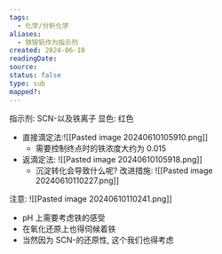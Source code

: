 ```yaml
---
tags:
  - 化学/分析化学
aliases:
  - 铁铵钒作为指示剂
created: 2024-06-10
readingDate: 
source: 
status: false
type: sub
mapped?:
---
```

指示剂: SCN-以及铁离子
显色: 红色

- 直接滴定法:![[Pasted image 20240610105910.png]]
	- 需要控制终点时的铁浓度大约为 0.015
- 返滴定法: ![[Pasted image 20240610105918.png]]
	- 沉淀转化会导致什么呢?
改进措施:
![[Pasted image 20240610110227.png]]

注意: ![[Pasted image 20240610110241.png]]
- pH 上需要考虑铁的感受
- 在氧化还原上也得伺候着铁
- 当然因为 SCN-的还原性, 这个我们也得考虑